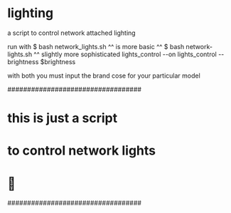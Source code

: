 # lighting
a script to control network attached lighting 

run with $ bash network_lights.sh
^^ is more basic  ^^
$ bash network-lights.sh
^^ slightly more sophisticated
lights_control --on lights_control --brightness $brightness

with both you must input the brand cose for your particular model

##################################
# this is just a script          #
# to control network lights      #
#                                #
#          👀                    #
##################################
